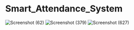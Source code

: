 # Smart_Attendance_System
![Screenshot (62)](https://github.com/tripti033/Smart_Attendance_System/assets/107789391/d192c30b-c59e-43a2-b10f-25f0adeb51c7)
![Screenshot (379)](https://github.com/tripti033/Smart_Attendance_System/assets/107789391/be66173f-4f36-4657-96fa-f3a783c25840)
![Screenshot (627)](https://github.com/tripti033/Smart_Attendance_System/assets/107789391/6de3d62d-7da1-4088-adde-3e1316008c00)
